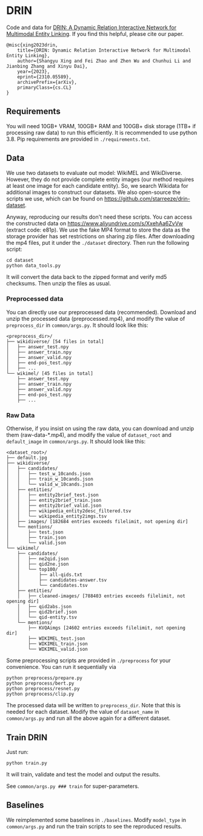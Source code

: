 # DRIN

Code and data for [DRIN: A Dynamic Relation Interactive Network for Multimodal Entity Linking](https://arxiv.org/abs/2310.05589). If you find this helpful, please cite our paper.

```
@misc{xing2023drin,
    title={DRIN: Dynamic Relation Interactive Network for Multimodal Entity Linking}, 
    author={Shangyu Xing and Fei Zhao and Zhen Wu and Chunhui Li and Jianbing Zhang and Xinyu Dai},
    year={2023},
    eprint={2310.05589},
    archivePrefix={arXiv},
    primaryClass={cs.CL}
}
```

## Requirements

You will need 10GB+ VRAM, 100GB+ RAM and 100GB+ disk storage (1TB+ if processing raw data) to run this efficiently. It is recommended to use python 3.8. Pip requirements are provided in `./requirements.txt`.

## Data

We use two datasets to evaluate out model: WikiMEL and WikiDiverse. However, they do not provide complete entity images (our method requires at least one image for each candidate entity). So, we search Wikidata for additional images to construct our datasets. We also open-source the scripts we use, which can be found on https://github.com/starreeze/drin-dataset.

Anyway, reproducing our results don't need these scripts. You can access the constructed data on https://www.aliyundrive.com/s/XxehAa6ZvVw (extract code: e81p). We use the fake MP4 format to store the data as the storage provider has set restrictions on sharing zip files. After downloading the mp4 files, put it under the `./dataset` directory. Then run the following script:

```shell
cd dataset
python data_tools.py
```

It will convert the data back to the zipped format and verify md5 checksums. Then unzip the files as usual.

### Preprocessed data

You can directly use our preprocessed data (recommended).
Download and unzip the processed data (preprocessed.mp4), and modify the value of `preprocess_dir` in `common/args.py`. It should look like this:
```
<preprocess_dir>/
├── wikidiverse/ [54 files in total]
│   ├── answer_test.npy
│   ├── answer_train.npy
│   ├── answer_valid.npy
│   ├── end-pos_test.npy
│   ├── ...
└── wikimel/ [45 files in total]
    ├── answer_test.npy
    ├── answer_train.npy
    ├── answer_valid.npy
    ├── end-pos_test.npy
    ├── ...
```

### Raw Data

Otherwise, if you insist on using the raw data, you can download and unzip them (raw-data-*.mp4), and modify the value of `dataset_root` and `default_image` in `common/args.py`. It should look like this:
```
<dataset_root>/
├── default.jpg
├── wikidiverse/
│   ├── candidates/
│   │   ├── test_w_10cands.json
│   │   ├── train_w_10cands.json
│   │   └── valid_w_10cands.json
│   ├── entities/
│   │   ├── entity2brief_test.json
│   │   ├── entity2brief_train.json
│   │   ├── entity2brief_valid.json
│   │   ├── wikipedia_entity2desc_filtered.tsv
│   │   └── wikipedia_entity2imgs.tsv
│   ├── images/ [182684 entries exceeds filelimit, not opening dir]
│   └── mentions/
│       ├── test.json
│       ├── train.json
│       └── valid.json
└── wikimel/
    ├── candidates/
    │   ├── ne2qid.json
    │   ├── qid2ne.json
    │   └── top100/
    │       ├── all-qids.txt
    │       ├── candidates-answer.tsv
    │       └── candidates.tsv
    ├── entities/
    │   ├── cleaned-images/ [788403 entries exceeds filelimit, not opening dir]
    │   ├── qid2abs.json
    │   ├── qid2brief.json
    │   └── qid-entity.tsv
    └── mentions/
        ├── KVQAimgs [24602 entries exceeds filelimit, not opening dir]
        ├── WIKIMEL_test.json
        ├── WIKIMEL_train.json
        └── WIKIMEL_valid.json
```

Some preprocessing scripts are provided in `./preprocess` for your convenience. You can run it sequentially via

```shell
python preprocess/prepare.py
python preprocess/bert.py
python preprocess/resnet.py
python preprocess/clip.py
```

The processed data will be written to `preprocess_dir`. Note that this is needed for each dataset. Modify the value of `dataset_name`  in `common/args.py` and run all the above again for a different dataset.

## Train DRIN

Just run:

```shell
python train.py
```

It will train, validate and test the model and output the results.

See `common/args.py ### train` for super-parameters.

## Baselines

We reimplemented some baselines in `./baselines`. Modify `model_type` in `common/args.py` and run the train scripts to see the reproduced results.
